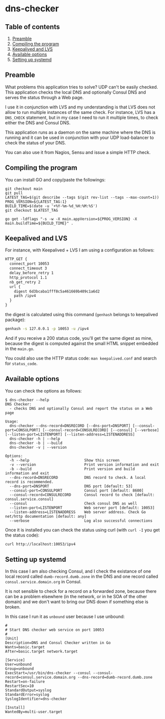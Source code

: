 # dns-checker

## Table of contents

1. [Preamble](#preamble)
2. [Compiling the program](#compiling-the-program)
3. [Keepalived and LVS](#keepalived-and-LVS)
4. [Available options](#available-options)
5. [Setting up systemd](#setting-up-systemd)

## Preamble

What problems this application tries to solve? UDP can't be easily checked. This application checks the local DNS and optionally Consul DNS and serves the status through a Web page.

I use it in conjunction with LVS and my understanding is that LVS does not allow to run multiple instances of the same check. For instance, LVS has a `DNS_CHECK` statement, but in my case I need to run it multiple times, to check either the DNS and Consul DNS.

This application runs as a daemon on the same machine where the DNS is running and it can be used in conjunction with your UDP load-balancer to check the status of your DNS.

You can also use it from Nagios, Sensu and issue a simple HTTP check.

## Compiling the program

You can install GO and copy/paste the followings:

```shell
git checkout main
git pull
LATEST_TAG=$(git describe --tags $(git rev-list --tags --max-count=1))
PROG_VERSION=${LATEST_TAG:1}
BUILD_TIME=$(date -u '+%Y-%m-%d_%H:%M:%S')
git checkout $LATEST_TAG

go get -ldflags "-s -w -X main.appVersion=${PROG_VERSION} -X main.buildTime=${BUILD_TIME}" .
```

## Keepalived and LVS

For instance, with Keepalived + LVS I am using a configuration as follows:

```txt
HTTP_GET {
  connect_port 10053
  connect_timeout 3
  delay_before_retry 1
  http_protocol 1.1
  nb_get_retry 2
  url {
    digest 6d3bcaba1fff8c5a461669b409c1a6d2
    path /ipv4
  }
}
```

the digest is calculated using this command (`genhash` belongs to keepalived package):

```bash
genhash -s 127.0.0.1 -p 10053 -u /ipv4
```

And if you receive a 200 status code, you'll get the same digest as mine, because the digest is computed against the small HTML snippet embedded in the `main.go`.

You could also use the HTTP status code: `man keepalived.conf` and search for `status_code`.

## Available options

You can check the options as follows:

```shell
$ dns-checker --help
DNS Checker:
  - checks DNS and optionally Consul and report the status on a Web page
  
Usage:
  dns-checker --dns-record=DNSRECORD [--dns-port=DNSPORT] [--consul-port=CONSULPORT] [--consul-record=CONSULRECORD] [--consul] [--verbose] [--listen-port=LISTENPORT] [--listen-address=LISTENADDRESS]
  dns-checker -h | --help
  dns-checker -b | --build
  dns-checker -v | --version
  
Options:
  -h --help                         Show this screen
  -v --version                      Print version information and exit
  -b --build                        Print version and build information and exit
  --dns-record=DNSRECORD            DNS record to check. A local record is recommended.
  --dns-port=DNSPORT                DNS port [default: 53]
  --consul-port=CONSULPORT          Consul port [default: 8600]
  --consul-record=CONSULRECORD      Consul record to check [default: consul.service.consul]
  --consul                          Check consul DNS as well
  --listen-port=LISTENPORT          Web server port [default: 10053]
  --listen-address=LISTENADDRESS    Web server address. Check Go net/http documentation [default: any]
  --verbose                         Log also successful connections
```

Once it is installed you can check the status using curl (with `curl -I` you get the status code):

```bash
curl http://localhost:10053/ipv4
```

## Setting up systemd

In this case I am also checking Consul, and I check the existance of one local record called `dumb-record.dumb.zone` in the DNS and one record called `consul.service.domain.org` in Consul.

It is not sensible to check for a record on a forwarded zone, because there can be a problem elsewhere (in the network, or in he SOA of the other domain) and we don't want to bring our DNS down if something else is broken.

In this case I run it as `unbound` user because I use unbound:

```systemd
#
# Start DNS checker web service on port 10053
#
[Unit]
Description=DNS and Consul Checker written in Go
Wants=basic.target
After=basic.target network.target

[Service]
User=unbound
Group=unbound
ExecStart=/usr/bin/dns-checker --consul --consul-record=consul.service.domain.org --dns-record=dumb-record.dumb.zone
Restart=on-failure
RestartSec=10
StandardOutput=syslog
StandardError=syslog
SyslogIdentifier=dns-checker

[Install]
WantedBy=multi-user.target
```

